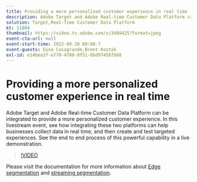 ```yaml
---
title: Providing a more personalized customer experience in real time
description: Adobe Target and Adobe Real-time Customer Data Platform can be integrated to provide a more personalized customer experience. In this livestream event, see how integrating these two platforms can help businesses collect data in real time, and then create and test targeted experiences. See the end to end process of this powerful capability in a live demonstration.
solution: Target,Real-Time Customer Data Platform
kt: 11004
thumbnail: https://video.tv.adobe.com/v/3409425?format=jpeg
event-cta-url: null
event-start-time: 2022-09-20 09:00-7
event-guests: Gina Casagrande,Brent Kostak
exl-id: e14bea3f-e770-4780-9f51-8bd97456fb68
---
```

# Providing a more personalized customer experience in real time

Adobe Target and Adobe Real-time Customer Data Platform can be integrated to provide a more personalized customer experience. In this livestream event, see how integrating these two platforms can help businesses collect data in real time, and then create and test targeted experiences. See the end to end process of this powerful capability in a live demonstration.

>[!VIDEO](https://video.tv.adobe.com/v/3409425/?quality=12&learn=on)

Please visit the documentation for more information about [Edge segmentation](https://experienceleague.adobe.com/docs/experience-platform/segmentation/ui/edge-segmentation.html) and [streaming segmentation](https://experienceleague.adobe.com/docs/experience-platform/segmentation/ui/streaming-segmentation.html).
